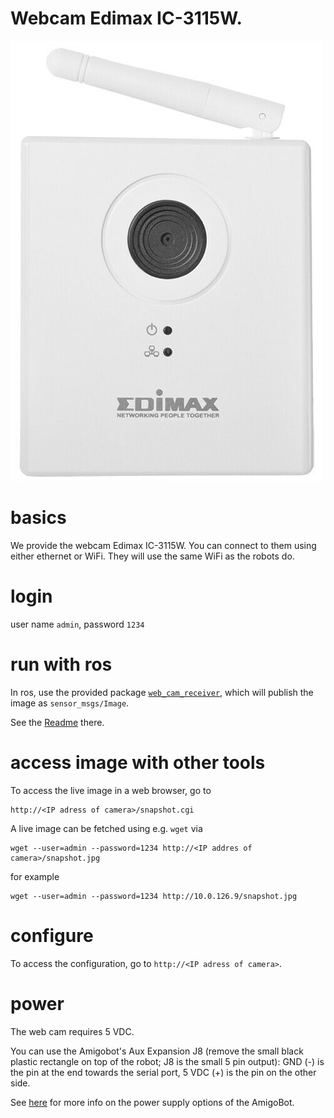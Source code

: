 # Webcam Edimax IC-3115W.


![Edimax IC-3115W](webcam_edimax_ic-3115W.jpg)


# basics

We provide the webcam Edimax IC-3115W.
You can connect to them using either ethernet or WiFi.
They will use the same WiFi as the robots do.


# login

user name `admin`, password `1234`


# run with ros

In ros, use the provided package
[`web_cam_receiver`](../src/web_cam_receiver),
which will publish the image as `sensor_msgs/Image`.

See the [Readme](../src/web_cam_receiver/README.md) there.


# access image with other tools

To access the live image in a web browser, go to

    http://<IP adress of camera>/snapshot.cgi

A live image can be fetched using e.g. `wget` via

    wget --user=admin --password=1234 http://<IP addres of camera>/snapshot.jpg

for example

    wget --user=admin --password=1234 http://10.0.126.9/snapshot.jpg


# configure

To access the configuration, go to `http://<IP adress of camera>`.


# power

The web cam requires 5 VDC.

You can use the Amigobot's Aux Expansion J8 (remove the small black plastic
rectangle on top of the robot; J8 is the small 5 pin output): GND (-) is the
pin at the end towards the serial port, 5 VDC (+) is the pin on the other side.

See
[here](http://robots.mobilerobots.com/wiki/AmigoBot_Aux/User_Power_Supply)
for more info on the power supply options of the AmigoBot.
